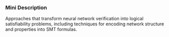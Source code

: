 ### Mini Description

Approaches that transform neural network verification into logical satisfiability problems, including techniques for encoding network structure and properties into SMT formulas.
